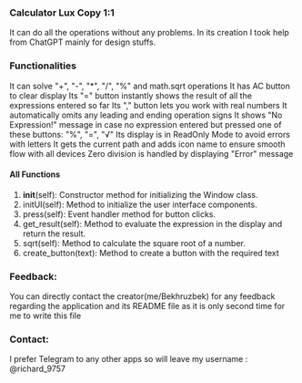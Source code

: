 ### Calculator Lux Copy 1:1

It can do all the operations without any problems. In its creation I took help from ChatGPT
mainly for design stuffs. 

### Functionalities

It can solve "+", "-", "*", "/", "%" and math.sqrt operations
It has AC button to clear display
Its "=" button instantly shows the result of all the expressions entered so far
Its "," button lets you work with real numbers
It automatically omits any leading and ending operation signs 
It shows "No Expression!" message in case no expression entered but pressed one of these buttons: "%", "=", "√"
Its display is in ReadOnly Mode to avoid errors with letters
It gets the current path and adds icon name to ensure smooth flow with all devices
Zero division is handled by displaying "Error" message 


#### All Functions

1. __init__(self): Constructor method for initializing the Window class.
2. initUI(self): Method to initialize the user interface components.
3. press(self): Event handler method for button clicks.
4. get_result(self): Method to evaluate the expression in the display and return the result.
5. sqrt(self): Method to calculate the square root of a number.
6. create_button(text): Method to create a button with the required text


### Feedback:
You can directly contact the creator(me/Bekhruzbek) for any feedback regarding the application and its README file
as it is only second time for me to write this file 


### Contact:
I prefer Telegram to any other apps so will leave my username : @richard_9757
